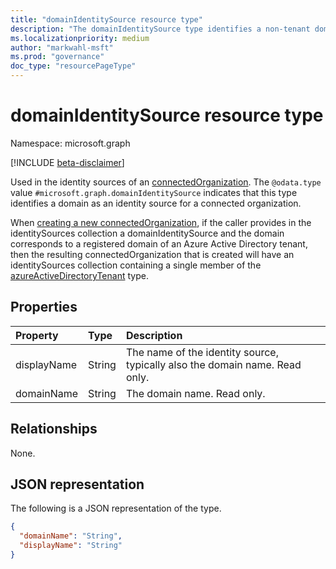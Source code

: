 ```yaml
---
title: "domainIdentitySource resource type"
description: "The domainIdentitySource type identifies a non-tenant domain as an identity source for a connected organization."
ms.localizationpriority: medium
author: "markwahl-msft"
ms.prod: "governance"
doc_type: "resourcePageType"
---
```


# domainIdentitySource resource type

Namespace: microsoft.graph

[!INCLUDE [beta-disclaimer](../../includes/beta-disclaimer.md)]

Used in the identity sources of an [connectedOrganization](connectedOrganization.md). The `@odata.type` value `#microsoft.graph.domainIdentitySource` indicates that this type identifies a domain as an identity source for a connected organization.

When [creating a new connectedOrganization](../api/connectedorganization-post.md), if the caller provides in the identitySources collection a domainIdentitySource and the domain corresponds to a registered domain of an Azure Active Directory tenant, then the resulting connectedOrganization that is created will have an identitySources collection containing a single member of the [azureActiveDirectoryTenant](azureactivedirectorytenant.md) type.

## Properties

| Property                     | Type                      | Description |
| :--------------------------- | :------------------------ | :---------- |
| displayName |String | The name of the identity source, typically also the domain name. Read only. |
| domainName |String | The domain name. Read only. |

## Relationships

None.

## JSON representation

The following is a JSON representation of the type.

<!-- {
  "blockType": "resource",
  "optionalProperties": [

  ],
  "@odata.type": "microsoft.graph.domainIdentitySource",
  "baseType": "microsoft.graph.identitySource"
}-->

```json
{
  "domainName": "String",
  "displayName": "String"
}
```

<!-- uuid: 16cd6b66-4b1a-43a1-adaf-3a886856ed98
2019-02-04 14:57:30 UTC -->
<!-- {
  "type": "#page.annotation",
  "description": "domainIdentitySource resource type",
  "keywords": "",
  "section": "documentation",
  "tocPath": ""
}-->


